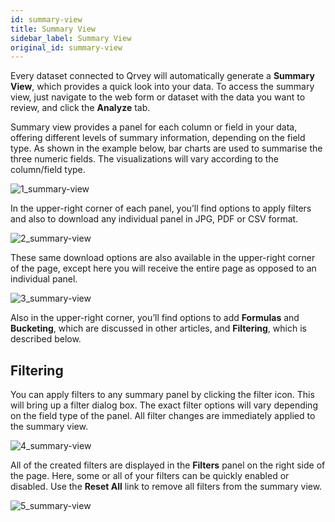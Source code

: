```yaml
---
id: summary-view
title: Summary View
sidebar_label: Summary View
original_id: summary-view
---
```

<div style={{textAlign: "justify"}}>

Every dataset connected to Qrvey will automatically generate a **Summary View**, which provides a quick look into your data. To access the summary view, just navigate to the web form or dataset with the data you want to review, and click the **Analyze** tab.

Summary view provides a panel for each column or field in your data, offering different levels of summary information, depending on the field type. As shown in the example below, bar charts are used to summarise the three numeric fields. The visualizations will vary according to the column/field type. 

![1_summary-view](https://s3.amazonaws.com/cdn.qrvey.com/documentation_assets/ui-docs/dataviews/3.4.3.5_summary-view/1_summary-view.png#thumbnail)

In the upper-right corner of each panel, you’ll find options to apply filters and also to download any individual panel in JPG, PDF or CSV format.

![2_summary-view](https://s3.amazonaws.com/cdn.qrvey.com/documentation_assets/ui-docs/dataviews/3.4.3.5_summary-view/2_summary-view.png#thumbnail-60)

These same download options are also available in the upper-right corner of the page, except here you will receive the entire page as opposed to an individual panel.

![3_summary-view](https://s3.amazonaws.com/cdn.qrvey.com/documentation_assets/ui-docs/dataviews/3.4.3.5_summary-view/3_summary-view.png#thumbnail-60)

Also in the upper-right corner, you’ll find options to add **Formulas** and **Bucketing**, which are discussed in other articles, and **Filtering**, which is described below.

## Filtering

You can apply filters to any summary panel by clicking the filter icon. This will bring up a filter dialog box. The exact filter options will vary depending on the field type of the panel. All filter changes are immediately applied to the summary view.

![4_summary-view](https://s3.amazonaws.com/cdn.qrvey.com/documentation_assets/ui-docs/dataviews/3.4.3.5_summary-view/4_summary-view.png#thumbnail)

All of the created filters are displayed in the **Filters** panel on the right side of the page. Here, some or all of your filters can be quickly enabled or disabled. Use the **Reset All** link to remove all filters from the summary view.

![5_summary-view](https://s3.amazonaws.com/cdn.qrvey.com/documentation_assets/ui-docs/dataviews/3.4.3.5_summary-view/5_summary-view.png#thumbnail-40)
</div>